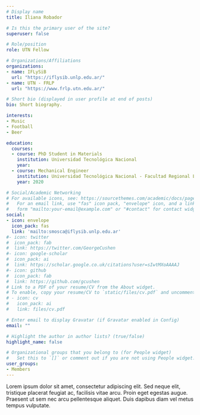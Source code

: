 ```yaml
---
# Display name
title: Iliana Robador

# Is this the primary user of the site?
superuser: false

# Role/position
role: UTN Fellow

# Organizations/Affiliations
organizations:
- name: IFLySiB
  url: "https://iflysib.unlp.edu.ar/"
- name: UTN - FRLP
  url: "https://www.frlp.utn.edu.ar/"

# Short bio (displayed in user profile at end of posts)
bio: Short biography.

interests:
- Music
- Football
- Beer

education:
  courses:
  - course: PhD Student in Materials
    institution: Universidad Tecnológica Nacional
    year:
  - course: Mechanical Engineer
    institution: Universidad Tecnológica Nacional - Facultad Regional La Plata
    year: 2020

# Social/Academic Networking
# For available icons, see: https://sourcethemes.com/academic/docs/page-builder/#icons
#   For an email link, use "fas" icon pack, "envelope" icon, and a link in the
#   form "mailto:your-email@example.com" or "#contact" for contact widget.
social:
- icon: envelope
  icon_pack: fas
  link: 'mailto:smosca@iflysib.unlp.edu.ar'
#- icon: twitter
#  icon_pack: fab
#  link: https://twitter.com/GeorgeCushen
#- icon: google-scholar
#  icon_pack: ai
#  link: https://scholar.google.co.uk/citations?user=sIwtMXoAAAAJ
#- icon: github
#  icon_pack: fab
#  link: https://github.com/gcushen
# Link to a PDF of your resume/CV from the About widget.
# To enable, copy your resume/CV to `static/files/cv.pdf` and uncomment the lines below.
# - icon: cv
#   icon_pack: ai
#   link: files/cv.pdf

# Enter email to display Gravatar (if Gravatar enabled in Config)
email: ""

# Highlight the author in author lists? (true/false)
highlight_name: false

# Organizational groups that you belong to (for People widget)
#   Set this to `[]` or comment out if you are not using People widget.
user_groups:
- Members
---
```


Lorem ipsum dolor sit amet, consectetur adipiscing elit. Sed neque elit, tristique placerat feugiat ac, facilisis vitae arcu. Proin eget egestas augue. Praesent ut sem nec arcu pellentesque aliquet. Duis dapibus diam vel metus tempus vulputate.
